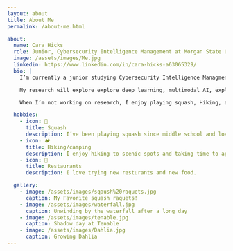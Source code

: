 ```yaml
---
layout: about
title: About Me
permalink: /about-me.html

about:
  name: Cara Hicks
  role: Junior, Cybersecurity Intelligence Management at Morgan State University
  image: /assets/images/Me.jpg
  linkedin: https://www.linkedin.com/in/cara-hicks-a63065329/
  bio: |
    I’m currently a junior studying Cybersecurity Intelligence Managment at Morgan State University in Baltimore, Maryland. I expect to graduate in 2026.

    My research will explore explore deep learning, multimodal AI, explainable AI, and fairness in AI for skin cancer detection.

    When I’m not working on research, I enjoy playing squash, Hiking, and exploring new activites and restaurants.

  hobbies:
    - icon: 🎾
      title: Squash
      description: I’ve been playing squash since middle school and love staying active.
    - icon: 🏕
      title: Hiking/camping
      description: I enjoy hiking to scenic spots and taking time to appreciate the beauty of my surroundings.
    - icon: 🍜
      title: Restaurants
      description: I love trying new resturants and new food.

  gallery:
    - image: /assets/images/sqaush%20raquets.jpg
      caption: My Favorite squash raquets!
    - image: /assets/images/waterfall.jpg
      caption: Unwinding by the waterfall after a long day
    - image: /assets/images/tenable.jpg
      caption: Shadow day at Tenable
    - image: /assets/images/Dahlia.jpg
      caption: Growing Dahlia
---
```

